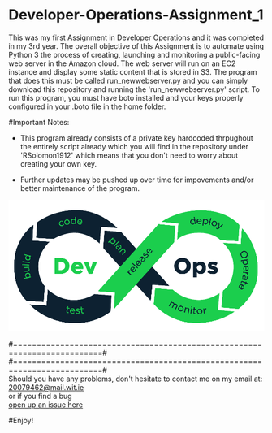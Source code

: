 # Developer-Operations-Assignment_1
This was my first Assignment in Developer Operations and it was completed in my 3rd year. The overall objective of this Assignment is to automate using Python 3 the process of creating, launching and monitoring a public-facing web server in the Amazon cloud. The web
server will run on an EC2 instance and display some static content that is stored in S3. The
program that does this must be called run_newwebserver.py and you can simply download this repository and running the 'run_newwebserver.py'
script. To run this program, you must have boto installed and your keys properly configured in your .boto file in the home folder. 

#Important Notes:
- This program already consists of a private key hardcoded thrpughout the entirely script already which you will find in the repository under 'RSolomon1912' which means that you don't need to worry about creating your own key.

- Further updates may be pushed up over time for impovements and/or better maintenance of the program.



<img src="IMG/Devops.png" width="900">




#=========================================================================#
#=========================================================================#
<br> Should you have any problems, don't hesitate to contact me on my email at:</br>
[20079462@mail.wit.ie](mailto:20079462@mail.wit.ie)
<br>or if you find a bug </br>[open up an issue here](https://github.com/EazyRob97/https://github.com/robertsolomon97/Developer-Operations-Assignment_1/issues)


#Enjoy!
